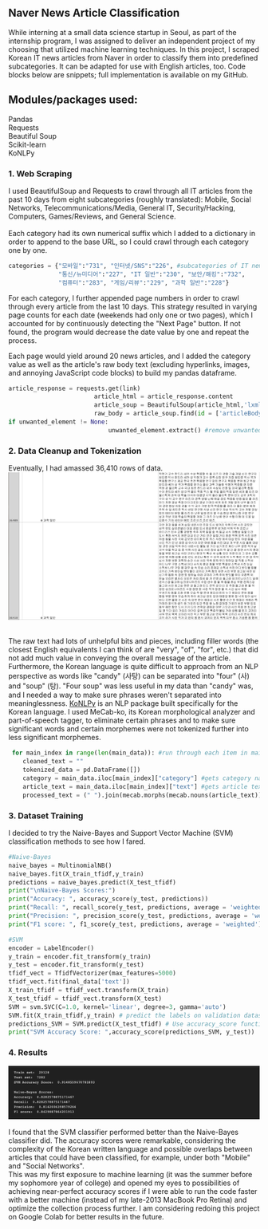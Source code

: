 ## Naver News Article Classification

While interning at a small data science startup in Seoul, as part of the internship program, I was assigned to deliver an independent project of my choosing that utilized machine learning techniques. In this project, I scraped Korean IT news articles from Naver in order to classify them into predefined subcategories. It can be adapted for use with English articles, too. Code blocks below are snippets; full implementation is available on my GitHub.
## Modules/packages used: <br>
Pandas <br> Requests <br> Beautiful Soup <br> Scikit-learn <br> KoNLPy

### 1. Web Scraping

I used BeautifulSoup and Requests to crawl through all IT articles from the past 10 days from eight subcategories (roughly translated): Mobile, Social Networks, Telecommunications/Media, General IT, Security/Hacking, Computers, Games/Reviews, and General Science. <br> <br>
Each category had its own numerical suffix which I added to a dictionary in order to append to the base URL, so I could crawl through each category one by one.

```python
categories = {"모바일":"731", "인터넷/SNS":"226", #subcategories of IT news: mobile, internet, etc.
              "통신/뉴미디어":"227", "IT 일반":"230", "보안/해킹":"732", 
              "컴퓨터":"283", "게임/리뷰":"229", "과학 일반":"228"} 
```
For each category, I further appended page numbers in order to crawl through every article from the last 10 days. This strategy resulted in varying page counts for each date (weekends had only one or two pages), which I accounted for by continuously detecting the "Next Page" button. If not found, the program would decrease the date value by one and repeat the process. <br>

Each page would yield around 20 news articles, and I added the category value as well as the article's raw body text (excluding hyperlinks, images, and annoying JavaScript code blocks) to build my pandas dataframe.

```python
article_response = requests.get(link)
                        article_html = article_response.content
                        article_soup = BeautifulSoup(article_html,'lxml')
                        raw_body = article_soup.find(id = ['articleBodyContents', 'articeBody'])
if unwanted_element != None:
                            unwanted_element.extract() #remove unwanted JavaScript
```

### 2. Data Cleanup and Tokenization

Eventually, I had amassed 36,410 rows of data. <br>
<img src="images/naverdata.png?raw=true"/>
<br> <br>

The raw text had lots of unhelpful bits and pieces, including filler words (the closest English equivalents I can think of are "very", "of", "for", etc.) that did not add much value in conveying the overall message of the article. Furthermore, the Korean language is quite difficult to approach from an NLP perspective as words like "candy" (사탕) can be separated into "four" (사) and "soup" (탕). "Four soup" was less useful in my data than "candy" was, and I needed a way to make sure phrases weren't separated into meaninglessness. <a href="https://konlpy.org/en/latest/"> KoNLPy</a> is an NLP package  built specifically for the Korean language. I used MeCab-ko, its Korean morphological analyzer and part-of-speech tagger, to eliminate certain phrases and to make sure significant words and certain morphemes were not tokenized further into less significant morphemes.
  
```python
 for main_index in range(len(main_data)): #run through each item in main_data
    cleaned_text = ""
    tokenized_data = pd.DataFrame([])
    category = main_data.iloc[main_index]["category"] #gets category name
    article_text = main_data.iloc[main_index]["text"] #gets article text
    processed_text = (" ").join(mecab.morphs(mecab.nouns(article_text)))
```

### 3. Dataset Training

I decided to try the Naive-Bayes and Support Vector Machine (SVM) classification methods to see how I fared.

```python
#Naive-Bayes
naive_bayes = MultinomialNB()
naive_bayes.fit(X_train_tfidf,y_train)
predictions = naive_bayes.predict(X_test_tfidf)
print("\nNaive-Bayes Scores:")
print("Accuracy: ", accuracy_score(y_test, predictions))
print("Recall: ", recall_score(y_test, predictions, average = 'weighted'))
print("Precision: ", precision_score(y_test, predictions, average = 'weighted'))
print("F1 score: ", f1_score(y_test, predictions, average = 'weighted'))
```

```python
#SVM
encoder = LabelEncoder()
y_train = encoder.fit_transform(y_train)
y_test = encoder.fit_transform(y_test)
tfidf_vect = TfidfVectorizer(max_features=5000)
tfidf_vect.fit(final_data['text'])
X_train_tfidf = tfidf_vect.transform(X_train)
X_test_tfidf = tfidf_vect.transform(X_test)
SVM = svm.SVC(C=1.0, kernel='linear', degree=3, gamma='auto')
SVM.fit(X_train_tfidf,y_train) # predict the labels on validation dataset
predictions_SVM = SVM.predict(X_test_tfidf) # Use accuracy_score function to get the accuracy
print("SVM Accuracy Score: ",accuracy_score(predictions_SVM, y_test))
```

### 4. Results

<img src="images/finalresultsnaver.png?raw=true"/>

I found that the SVM classifier performed better than the Naive-Bayes classifier did. The accuracy scores were remarkable, considering the complexity of the Korean written language and possible overlaps between articles that could have been classified, for example, under both "Mobile" and "Social Networks".
<br>
This was my first exposure to machine learning (it was the summer before my sophomore year of college) and opened my eyes to possibilities of achieving near-perfect accuracy scores if I were able to run the code faster with a better machine (instead of my late-2013 MacBook Pro Retina) and optimize the collection process further. I am considering redoing this project on Google Colab for better results in the future.
